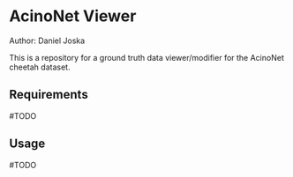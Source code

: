 # AcinoNet Viewer

Author:     Daniel Joska

This is a repository for a ground truth data viewer/modifier for the AcinoNet cheetah dataset.

## Requirements

#TODO

## Usage

#TODO
